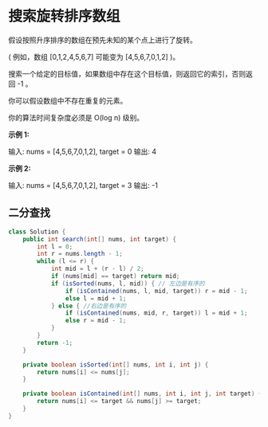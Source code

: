 # 搜索旋转排序数组

假设按照升序排序的数组在预先未知的某个点上进行了旋转。

( 例如，数组 [0,1,2,4,5,6,7] 可能变为 [4,5,6,7,0,1,2] )。

搜索一个给定的目标值，如果数组中存在这个目标值，则返回它的索引，否则返回 -1 。

你可以假设数组中不存在重复的元素。

你的算法时间复杂度必须是 O(log n) 级别。

**示例 1:**

输入: nums = [4,5,6,7,0,1,2], target = 0
输出: 4

**示例 2:**

输入: nums = [4,5,6,7,0,1,2], target = 3
输出: -1

## 二分查找

```JAVA
class Solution {
    public int search(int[] nums, int target) {
        int l = 0;
        int r = nums.length - 1;
        while (l <= r) {
            int mid = l + (r - l) / 2;
            if (nums[mid] == target) return mid;
            if (isSorted(nums, l, mid)) { // 左边是有序的
                if (isContained(nums, l, mid, target)) r = mid - 1;
                else l = mid + 1;
            } else { //右边是有序的
                if (isContained(nums, mid, r, target)) l = mid + 1;
                else r = mid - 1;
            }
        }
        return -1;
    }

    private boolean isSorted(int[] nums, int i, int j) {
        return nums[i] <= nums[j];
    }

    private boolean isContained(int[] nums, int i, int j, int target) {
        return nums[i] <= target && nums[j] >= target;
    }
}
```
